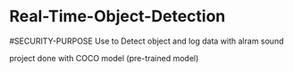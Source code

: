 # Real-Time-Object-Detection

#SECURITY-PURPOSE
Use to Detect object and log data with alram sound 

project done with COCO model (pre-trained model)

